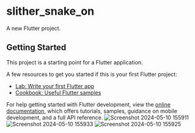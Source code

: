 # slither_snake_on

A new Flutter project.

## Getting Started

This project is a starting point for a Flutter application.

A few resources to get you started if this is your first Flutter project:

- [Lab: Write your first Flutter app](https://docs.flutter.dev/get-started/codelab)
- [Cookbook: Useful Flutter samples](https://docs.flutter.dev/cookbook)

For help getting started with Flutter development, view the
[online documentation](https://docs.flutter.dev/), which offers tutorials,
samples, guidance on mobile development, and a full API reference.
![Screenshot 2024-05-10 155911](https://github.com/Raghavan2005/Slither_Snake/assets/78393373/109ce2d9-dfdf-45ae-a319-1a9af47a09e9)
![Screenshot 2024-05-10 155933](https://github.com/Raghavan2005/Slither_Snake/assets/78393373/bce49229-cc52-4e52-b724-719354d48ca2)
![Screenshot 2024-05-10 155925](https://github.com/Raghavan2005/Slither_Snake/assets/78393373/6132a5b6-3bb3-4c29-ab63-0a469a83120e)

